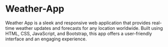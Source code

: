 # Weather-App
Weather App is a sleek and responsive web application that provides real-time weather updates and forecasts for any location worldwide. Built using HTML, CSS, JavaScript, and Bootstrap, this app offers a user-friendly interface and an engaging experience.
